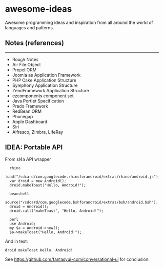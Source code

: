 # awesome-ideas
Awesome programming ideas and inspiration from all around the world of languages and patterns.

## Notes (references)
----
- Rough Notes
- Air File Object
- Propel ORM
- Joomla as Application Framework
- PHP Cake Application Structure
- Symphony Application Structure
- ZendFramework Application Structure
- ezcomponents component set
- Java Portlet Specification
- Prado Framework
- RedBean ORM
- Phonegap
- Apple Dashboard
- Siri
- Alfresco, Zimbra, LifeRay

## IDEA: Portable API

From sl4a API wrapper

```
  rhino
  load("/sdcard/com.googlecode.rhinoforandroid/extras/rhino/android.js");
  var droid = new Android();
  droid.makeToast("Hello, Android!");

  beanshell
  source("/sdcard/com.googlecode.bshforandroid/extras/bsh/android.bsh");
  droid = Android();
  droid.call("makeToast", "Hello, Android!");

  perl
  use Android;
  my $a = Android->new();
  $a->makeToast("Hello, Android!");
```

And in text:

```
droid makeToast Hello, Android!

```

See https://github.com/fantasyui-com/conversational-ui for conclusion

